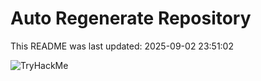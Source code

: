 # Auto Regenerate Repository

This README was last updated: 2025-09-02 23:51:02

 ![TryHackMe](https://tryhackme.com/badge/533634)